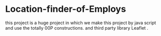 # Location-finder-of-Employs
this project is a huge project in which we make this project by java script and use the totally 00P constructions. and third party library Leaflet . 
